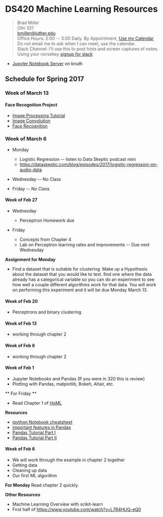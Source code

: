 # DS420 Machine Learning Resources


> Brad Miller <br />
> Olin 321 <br />
> bmiller@luther.edu <br />
> Office Hours: 2:00 -- 3:00 Daily.  By Appointment, [Use my Calendar](https://calendar.google.com/calendar/embed?mode=WEEK&src=millbr02%40luther.edu&ctz=America/Chicago)  Do not email me to ask when I can meet, use the calendar. <br />
> Slack Channel:  I'll use this to post hints and screen captures of notes.  Using your norsekey [signup for slack](https://luthercs.slack.com/signup)

* [Jupyter Notebook Server](https://knuth.luther.edu:8443) on knuth

## Schedule for Spring 2017

### Week of March 13

#### Face Recognition Project

* [Image Processing Tutorial](http://www.python-course.eu/python_image_processing.php)
* [Image Convolution](https://medium.com/@ageitgey/machine-learning-is-fun-part-3-deep-learning-and-convolutional-neural-networks-f40359318721#.dk8sxq6pj)
* [Face Recognition](https://medium.com/@ageitgey/machine-learning-is-fun-part-4-modern-face-recognition-with-deep-learning-c3cffc121d78#.mxargj89r)


### Week of March 6

* Monday
  * Logistic Regression -- listen to Data Skeptic podcast mini
  * https://dataskeptic.com/blog/episodes/2017/logistic-regression-on-audio-data

* Wednesday -- No Class
* Friday -- No Class


#### Week of Feb 27
* Wednesday
  * Perceptron Homework due

* Friday
  * Concepts from Chapter 4
  * Lab on Perceptron learning rates and improvements -- Due next Wednesday

**Assignment for Monday**

* Find a dataset that is suitable for clustering.  Make up a Hypothesis about the dataset that you would like to test.  find one where the data already has a categorical variable so you can do an experiment to see how well a couple different algorithms work for that data.  You will work on performing this experiment and it will be due Monday March 13.

#### Week of Feb 20
* Perceptrons and binary clustering

#### Week of Feb 13
* working through chapter 2

#### Week of Feb 6
* working through chapter 2

#### Week of Feb 1

* Jupyter Notebooks and Pandas (If you were in 320 this is review)
* Plotting with Pandas, matplotlib, Bokeh, Altair, etc.

** For Friday **

* Read Chapter 1 of [HoML](http://shop.oreilly.com/product/0636920052289.do)

**Resources**

* [ipython Notebook cheatsheet](http://nbviewer.ipython.org/github/pybokeh/ipython_notebooks/blob/master/pandas/PandasCheatSheet.ipynb#options)
* [important features in Pandas](http://nbviewer.ipython.org/urls/gist.github.com/wesm/4757075/raw/a72d3450ad4924d0e74fb57c9f62d1d895ea4574/PandasTour.ipynb)
* [Pandas Tutorial Part I](https://www.dataquest.io/blog/pandas-python-tutorial/)
* [Pandas Tutorial Part II](https://www.dataquest.io/blog/pandas-tutorial-python-2/)

#### Week of Feb 6

* We will work through the example in chapter 2 together
* Getting data
* Cleaning up data
* Our first ML algorithm

**For Monday** Read chapter 2 quickly.

**Other Resources**

* Machine Learning Overview with scikit-learn
* First half of https://www.youtube.com/watch?v=L7R4HUQ-eQ0
